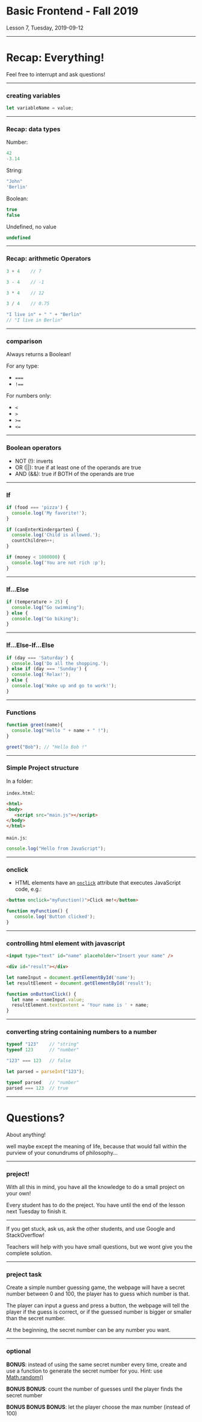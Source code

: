 <!-- .slide: id="lesson7" -->

# Basic Frontend - Fall 2019

Lesson 7, Tuesday, 2019-09-12

---

# Recap: Everything!

Feel free to interrupt and ask questions!

---

### creating variables

```js
let variableName = value;
```

---

### Recap: data types

Number:
```js
42
-3.14
```

String:
```js
"John"
'Berlin'
```

Boolean:
```js
true
false
```
Undefined, no value
```js
undefined
```

---

### Recap: arithmetic Operators

```js
3 + 4    // 7

3 - 4    // -1

3 * 4    // 12

3 / 4    // 0.75

"I live in" + " " + "Berlin"
// "I live in Berlin"
```

---

### comparison


Always returns a Boolean!

For any type:
* `===`
* `!==`

For numbers only:
* `<`
* `>`
* `>=`
* `<=`

---


### Boolean operators

- NOT (!): inverts
- OR (||): true if at least one of the operands are true
- AND (&&): true if BOTH of the operands are true

---



### If

```js
if (food === 'pizza') {
  console.log('My favorite!');
}
```

```js
if (canEnterKindergarten) {
  console.log('Child is allowed.');
  countChildren++;
}
```

```js
if (money < 1000000) {
  console.log('You are not rich :p');
}
```


---

### If...Else

```js
if (temperature > 25) {
  console.log("Go swimming");
} else {
  console.log("Go biking");
}
```

---

### If...Else-If...Else

```js
if (day === 'Saturday') {
  console.log('Do all the shopping.');
} else if (day === 'Sunday') {
  console.log('Relax!');
} else {
  console.log('Wake up and go to work!');
}
```

---


### Functions

```js
function greet(name){
  console.log("Hello " + name + " !");
}

greet("Bob"); // "Hello Bob !"
```

---


### Simple Project structure

In a folder:

`index.html`:

```html
<html>
<body>
   <script src="main.js"></script>
</body>
</html>
```

`main.js`:

```js
console.log("Hello from JavaScript");
```

---


### onclick

* HTML elements have an [`onclick`](https://developer.mozilla.org/en-US/docs/Web/API/GlobalEventHandlers/onclick) attribute that executes JavaScript code, e.g.:

```html
<button onclick="myFunction()">Click me!</button>
```

```js
function myFunction() {
   console.log('Button clicked');
}
```

---


### controlling html element with javascript


```html
<input type="text" id="name" placeholder="Insert your name" />

<div id="result"></div>
```

```js
let nameInput = document.getElementById('name');
let resultElement = document.getElementById('result');

function onButtonClick() {
  let name = nameInput.value;
  resultElement.textContent = 'Your name is ' + name;
}
```

---

### converting string containing numbers to a number

```js
typeof "123"    // "string"
typeof 123      // "number"

"123" === 123   // false

let parsed = parseInt("123");

typeof parsed   // "number"
parsed === 123  // true
```

---

# Questions?

About anything!

well maybe except the meaning of life, because that would fall within the purview of your conundrums of philosophy...

---

### preject!

With all this in mind, you have all the knowledge to do a small project on your own!

Every student has to do the preject. You have until the end of the lesson next Tuesday to finish it.


---

If you get stuck, ask us, ask the other students, and use Google and StackOverflow!

Teachers will help with you have small questions, but we wont give you the complete solution.

---

### preject task

Create a simple number guessing game, the webpage will have a secret number between 0 and 100, the player has to guess which number is that.

The player can input a guess and press a button, the webpage will tell the player if the guess is correct, or if the guessed number is bigger or smaller than the secret number.


At the beginning, the secret number can be any number you want.

---

### optional

**BONUS**: instead of using the same secret number every time, create and use a function to generate the secret number for you. Hint: use [Math.random()](https://developer.mozilla.org/en-US/docs/Web/JavaScript/Reference/Global_Objects/Math/random)

**BONUS BONUS**: count the number of guesses until the player finds the secret number

**BONUS BONUS BONUS**: let the player choose the max number (instead of 100)
